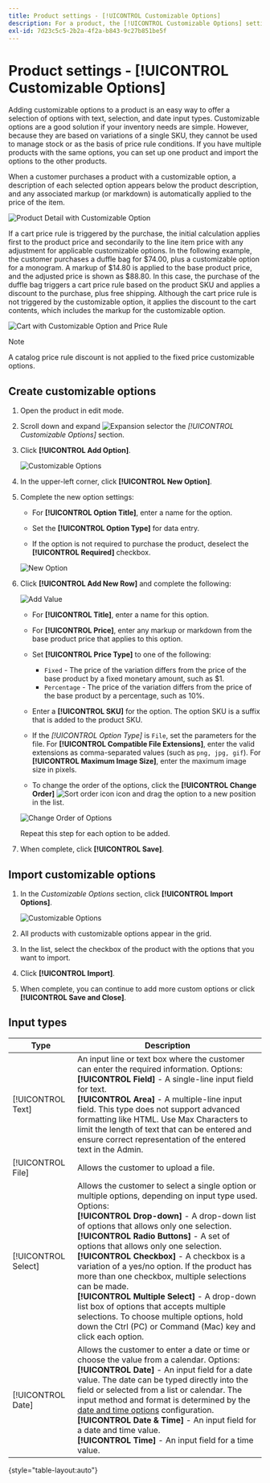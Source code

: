 ```yaml
---
title: Product settings - [!UICONTROL Customizable Options]
description: For a product, the [!UICONTROL Customizable Options] settings allow you to offer a selection of options with text, selection, and date input types.
exl-id: 7d23c5c5-2b2a-4f2a-b843-9c27b851be5f
---
```

# Product settings - [!UICONTROL Customizable Options]

Adding customizable options to a product is an easy way to offer a selection of options with text, selection, and date input types. Customizable options are a good solution if your inventory needs are simple. However, because they are based on variations of a single SKU, they cannot be used to manage stock or as the basis of price rule conditions. If you have multiple products with the same options, you can set up one product and import the options to the other products.

When a customer purchases a product with a customizable option, a description of each selected option appears below the product description, and any associated markup (or markdown) is automatically applied to the price of the item.

![Product Detail with Customizable Option](./assets/storefront-customizable-option-product-detail.png)<!-- zoom -->

If a cart price rule is triggered by the purchase, the initial calculation applies first to the product price and secondarily to the line item price with any adjustment for applicable customizable options. In the following example, the customer purchases a duffle bag for $74.00, plus a customizable option for a monogram. A markup of $14.80 is applied to the base product price, and the adjusted price is shown as $88.80. In this case, the purchase of the duffle bag triggers a cart price rule based on the product SKU and applies a discount to the purchase, plus free shipping. Although the cart price rule is not triggered by the customizable option, it applies the discount to the cart contents, which includes the markup for the customizable option.

![Cart with Customizable Option and Price Rule](./assets/storefront-customizable-option-cart-price-rule.png)<!-- zoom -->

>[!NOTE]
>
>A catalog price rule discount is not applied to the fixed price customizable options.

## Create customizable options

1. Open the product in edit mode.

1. Scroll down and expand ![Expansion selector](../assets/icon-display-expand.png) the _[!UICONTROL Customizable Options]_ section.

1. Click **[!UICONTROL Add Option]**.

   ![Customizable Options](./assets/product-customizable-options.png)<!-- zoom -->

1. In the upper-left corner, click **[!UICONTROL New Option]**.

1. Complete the new option settings:

   - For **[!UICONTROL Option Title]**, enter a name for the option.

   - Set the **[!UICONTROL Option Type]** for data entry.

   - If the option is not required to purchase the product, deselect the **[!UICONTROL Required]** checkbox.

   ![New Option](./assets/product-customizable-options-new-option.png)<!-- zoom -->

1. Click **[!UICONTROL Add New Row]** and complete the following:

   ![Add Value](./assets/product-customizable-options-add-values.png)<!-- zoom -->

   - For **[!UICONTROL Title]**, enter a name for this option.

   - For **[!UICONTROL Price]**, enter any markup or markdown from the base product price that applies to this option.

   - Set **[!UICONTROL Price Type]** to one of the following:

      - `Fixed` - The price of the variation differs from the price of the base product by a fixed monetary amount, such as $1.
      - `Percentage` - The price of the variation differs from the price of the base product by a percentage, such as 10%.

   - Enter a **[!UICONTROL SKU]** for the option. The option SKU is a suffix that is added to the product SKU.

   - If the _[!UICONTROL Option Type]_ is `File`, set the parameters for the file. For **[!UICONTROL Compatible File Extensions]**, enter the valid extensions as comma-separated values (such as `png, jpg, gif`). For **[!UICONTROL Maximum Image Size]**, enter the maximum image size in pixels.

   - To change the order of the options, click the **[!UICONTROL Change Order]** ![Sort order icon](../assets/icon-sort-order.png) icon and drag the option to a new position in the list.

   ![Change Order of Options](./assets/product-customizable-options-move.png)<!-- zoom -->

   Repeat this step for each option to be added.

1. When complete, click **[!UICONTROL Save]**.

## Import customizable options

1. In the _Customizable Options_ section, click **[!UICONTROL Import Options]**.

   ![Customizable Options](./assets/product-customizable-options.png)<!-- zoom -->

1. All products with customizable options appear in the grid.

1. In the list, select the checkbox of the product with the options that you want to import.

1. Click **[!UICONTROL Import]**.

1. When complete, you can continue to add more custom options or click **[!UICONTROL Save and Close]**.

## Input types

| Type                | Description                                                                                                                                                                                                                                                                                                                                                                                                                                                                                                                                                                                                                                                         |
|---------------------|---------------------------------------------------------------------------------------------------------------------------------------------------------------------------------------------------------------------------------------------------------------------------------------------------------------------------------------------------------------------------------------------------------------------------------------------------------------------------------------------------------------------------------------------------------------------------------------------------------------------------------------------------------------------|
| [!UICONTROL Text]   | An input line or text box where the customer can enter the required information. Options:<br />**[!UICONTROL Field]** - A  single-line input field for text.<br />**[!UICONTROL Area]** - A multiple-line input field. This type does not support advanced formatting like HTML. Use Max Characters to limit the length of text that can be entered and ensure correct representation of the entered text in the Admin.                                                                                                                                                                                                                        |
| [!UICONTROL File]   | Allows the customer to upload a file.                                                                                                                                                                                                                                                                                                                                                                                                                                                                                                                                                                                                                               |
| [!UICONTROL Select] | Allows the customer to select a single option or multiple options, depending on input type used. Options:<br />**[!UICONTROL Drop-down]** - A drop-down list of options that allows only one selection.<br />**[!UICONTROL Radio Buttons]** - A set of options that allows only one selection.<br />**[!UICONTROL Checkbox]** - A checkbox is a variation of a yes/no option. If the product has more than one checkbox, multiple selections can be made.<br />**[!UICONTROL Multiple Select]** - A drop-down list box of options that accepts multiple selections. To choose multiple options, hold down the Ctrl (PC) or Command (Mac) key and click each option. |
| [!UICONTROL Date]   | Allows the customer to enter a date or time or choose the value from a calendar. Options: <br />**[!UICONTROL Date]** - An input field for a date value. The date can be typed directly into the field or selected from a list or calendar. The input method and format is determined by the [date and time options](attributes-input-types.md#date-and-time-options) configuration.<br />**[!UICONTROL Date & Time]** - An input field for a date and time value.<br />**[!UICONTROL Time]** - An input field for a time value.                                                                                                   |

{style="table-layout:auto"}

